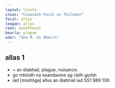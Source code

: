 ```yaml
---
layout: liosta
cnuas: "Cnuasach Focal as Teileann"
focal: allas
leagan: allas
rann: ainmfhocal
bearla: plague
udar: "Úna M. Uí Bheirn"
---
```


## allas 1

*  ~ an diabhail, plague, nuisance.
* go mbíodh na seandaoine ag rádh gurbh
* iad [mioltóga] allus an diabhail iad SS1 989 139.
